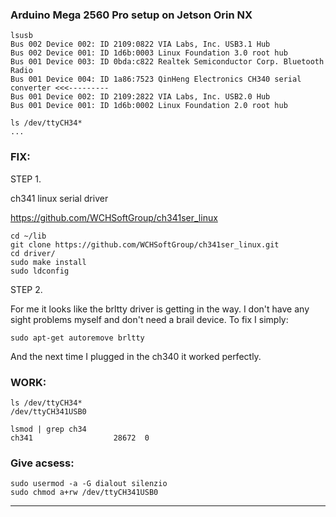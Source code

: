 
### Arduino Mega 2560 Pro setup on Jetson Orin NX

```
lsusb
Bus 002 Device 002: ID 2109:0822 VIA Labs, Inc. USB3.1 Hub             
Bus 002 Device 001: ID 1d6b:0003 Linux Foundation 3.0 root hub
Bus 001 Device 003: ID 0bda:c822 Realtek Semiconductor Corp. Bluetooth Radio 
Bus 001 Device 004: ID 1a86:7523 QinHeng Electronics CH340 serial converter <<<---------
Bus 001 Device 002: ID 2109:2822 VIA Labs, Inc. USB2.0 Hub             
Bus 001 Device 001: ID 1d6b:0002 Linux Foundation 2.0 root hub
```
```
ls /dev/ttyCH34*
...
```
### FIX:

STEP 1.

ch341 linux serial driver

https://github.com/WCHSoftGroup/ch341ser_linux

```
cd ~/lib
git clone https://github.com/WCHSoftGroup/ch341ser_linux.git
cd driver/
sudo make install
sudo ldconfig 
```

STEP 2.

For me it looks like the brltty driver is getting in the way. I don't have any sight problems myself and don't need a brail device. To fix I simply:

```
sudo apt-get autoremove brltty
```

And the next time I plugged in the ch340 it worked perfectly.

### WORK:
```
ls /dev/ttyCH34*
/dev/ttyCH341USB0
```
```
lsmod | grep ch34
ch341                  28672  0
```

### Give acsess:
```
sudo usermod -a -G dialout silenzio
sudo chmod a+rw /dev/ttyCH341USB0
```



_________
